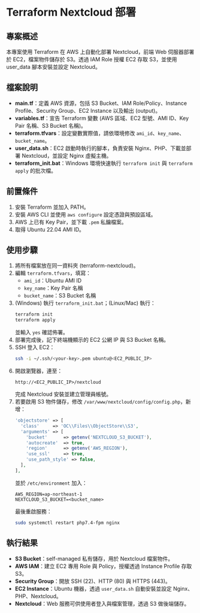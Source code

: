 # Terraform Nextcloud 部署

## 專案概述
本專案使用 Terraform 在 AWS 上自動化部署 Nextcloud，前端 Web 伺服器部署於 EC2，檔案物件儲存於 S3。透過 IAM Role 授權 EC2 存取 S3，並使用 user_data 腳本安裝並設定 Nextcloud。

## 檔案說明
- **main.tf**：定義 AWS 資源，包括 S3 Bucket、IAM Role/Policy、Instance Profile、Security Group、EC2 Instance 以及輸出 (output)。
- **variables.tf**：宣告 Terraform 變數 (AWS 區域、EC2 型號、AMI ID、Key Pair 名稱、S3 Bucket 名稱)。
- **terraform.tfvars**：設定變數實際值，請依環境修改 `ami_id`、`key_name`、`bucket_name`。
- **user_data.sh**：EC2 啟動時執行的腳本，負責安裝 Nginx、PHP、下載並部署 Nextcloud，並設定 Nginx 虛擬主機。
- **terraform_init.bat**：Windows 環境快速執行 `terraform init` 與 `terraform apply` 的批次檔。

## 前置條件
1. 安裝 Terraform 並加入 PATH。
2. 安裝 AWS CLI 並使用 `aws configure` 設定憑證與預設區域。
3. AWS 上已有 Key Pair，並下載 `.pem` 私鑰檔案。
4. 取得 Ubuntu 22.04 AMI ID。

## 使用步驟
1. 將所有檔案放在同一資料夾 (terraform-nextcloud)。
2. 編輯 `terraform.tfvars`，填寫：
   - `ami_id`：Ubuntu AMI ID
   - `key_name`：Key Pair 名稱
   - `bucket_name`：S3 Bucket 名稱
3. (Windows) 執行 `terraform_init.bat`；(Linux/Mac) 執行：
   ```bash
   terraform init
   terraform apply
   ```
   並輸入 `yes` 確認佈署。
4. 部署完成後，記下終端機顯示的 EC2 公網 IP 與 S3 Bucket 名稱。
5. SSH 登入 EC2：
   ```bash
   ssh -i ~/.ssh/<your-key>.pem ubuntu@<EC2_PUBLIC_IP>
   ```
6. 開啟瀏覽器，連至：
   ```
   http://<EC2_PUBLIC_IP>/nextcloud
   ```
   完成 Nextcloud 安裝並建立管理員帳號。
7. 若要啟用 S3 物件儲存，修改 `/var/www/nextcloud/config/config.php`，新增：
   ```php
   'objectstore' => [
     'class'     => 'OC\\Files\\ObjectStore\\S3',
     'arguments' => [
       'bucket'      => getenv('NEXTCLOUD_S3_BUCKET'),
       'autocreate'  => true,
       'region'      => getenv('AWS_REGION'),
       'use_ssl'     => true,
       'use_path_style' => false,
     ],
   ],
   ```
   並於 `/etc/environment` 加入：
   ```
   AWS_REGION=ap-northeast-1
   NEXTCLOUD_S3_BUCKET=<bucket_name>
   ```
   最後重啟服務：
   ```bash
   sudo systemctl restart php7.4-fpm nginx
   ```

## 執行結果
- **S3 Bucket**：self-managed 私有儲存，用於 Nextcloud 檔案物件。
- **AWS IAM**：建立 EC2 專用 Role 與 Policy，授權透過 Instance Profile 存取 S3。
- **Security Group**：開放 SSH (22)、HTTP (80) 與 HTTPS (443)。
- **EC2 Instance**：Ubuntu 機器，透過 `user_data.sh` 自動安裝並設定 Nginx、PHP、Nextcloud。
- **Nextcloud**：Web 服務可供使用者登入與檔案管理，透過 S3 做後端儲存。

